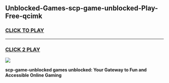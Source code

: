 
## Unblocked-Games-scp-game-unblocked-Play-Free-qcimk
<h3>
<a href="https://premium76.site?title=scp-game-unblocked&ref=23A">CLICK TO PLAY</a></h3>
<hr>

<h3>
<a href="https://premium76.site?title=scp-game-unblocked&ref=23A">CLICK 2 PLAY</a>
  
</h3>

<a href="https://premium76.site?title=scp-game-unblocked&ref=23A"><img src="https://clearcache.store/games.png"></a>


**scp-game-unblocked games unblocked: Your Gateway to Fun and Accessible Online Gaming**
